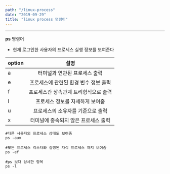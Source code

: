 ```yaml
---
path: "/linux-process"
date: "2019-09-29"
title: "linux process 명령어"
---
```

---

**ps** 명령어

- 현재 로그인한 사용자의 프로세스 실행 정보를 보여준다

| option  | 설명 |
|:--------|:--------:|
| a | 터미널과 연관된 프로세스 출력 |
| e | 프로세스에 관련된 환경 변수 정보 출력 |
| f | 프로세스간 상속관계 트리형식으로 출력 |
| l | 프로세스 정보를 자세하게 보여줌 |
| u | 프로세스의 소유자를 기준으로 출력 |
| x | 터미널에 종속되지 않은 프로세스 출력 |

    #다른 사용자의 프로세스 상태도 보여줌
    ps -aux

    #모든 프로세스 리스타와 실행된 자식 프로세스 까지 보여줌
    ps -ef

    #ps 보다 상세한 항목
    ps -l
